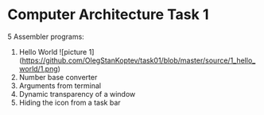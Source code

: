 # Computer Architecture Task 1

5 Assembler programs:
1.  Hello World
![picture 1] (https://github.com/OlegStanKoptev/task01/blob/master/source/1_hello_world/1.png)
2.  Number base converter
3.  Arguments from terminal
4.  Dynamic transparency of a window
5.  Hiding the icon from a task bar
